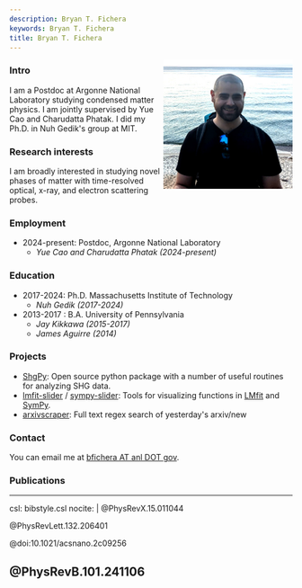 ```yaml
---
description: Bryan T. Fichera
keywords: Bryan T. Fichera
title: Bryan T. Fichera
---
```


<img src="profile.jpg" alt="me" height="230" width="230" align="right"/>

### Intro

I am a Postdoc at Argonne National Laboratory studying condensed matter physics. I am jointly supervised by Yue Cao and Charudatta Phatak. I did my Ph.D. in Nuh Gedik's group at MIT.

### Research interests

I am broadly interested in studying novel phases of matter with time-resolved optical, x-ray, and electron scattering probes.

### Employment

- 2024-present: Postdoc, Argonne National Laboratory
    - *Yue Cao and Charudatta Phatak (2024-present)*

### Education

- 2017-2024: Ph.D. Massachusetts Institute of Technology
    - *Nuh Gedik (2017-2024)*
- 2013-2017 : B.A. University of Pennsylvania
    - *Jay Kikkawa (2015-2017)*
    - *James Aguirre (2014)*

### Projects

- [ShgPy](https://bfichera.github.io/shgpy/): Open source python package with a number of useful routines for analyzing SHG data. 
- [lmfit-slider](https://github.com/bfichera/lmfit-slider) / [sympy-slider](https://github.com/bfichera/sympy-slider): Tools for visualizing functions in [LMfit](https://github.com/lmfit/lmfit-py) and [SymPy](https://www.sympy.org/en/index.html).
- [arxivscraper](https://github.com/bfichera/arxivscraper): Full text regex search of yesterday's arxiv/new

### Contact

You can email me at [bfichera AT anl DOT gov](mailto:bfichera@anl.gov).

### Publications

---
csl: bibstyle.csl
nocite: |
  @PhysRevX.15.011044

  @PhysRevLett.132.206401

  @doi:10.1021/acsnano.2c09256

  @PhysRevB.101.241106
---
